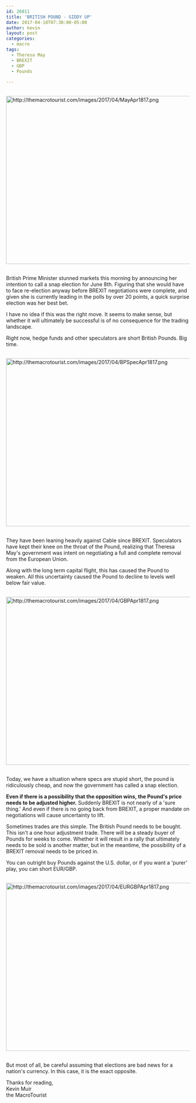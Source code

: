 ```yaml
---
id: 26011
title: 'BRITISH POUND - GIDDY UP'
date: 2017-04-18T07:30:00-05:00
author: kevin
layout: post
categories:
  - macro
tags:
  - Theresa May
  - BREXIT
  - GBP
  - Pounds
   
---
```

<a href="http://themacrotourist.com/images/2017/04/MayApr1817.png"><img src="http://themacrotourist.com/images/2017/04/MayApr1817.png" alt="http://themacrotourist.com/images/2017/04/MayApr1817.png" width="750" height="460" style="margin:30px auto;display:block;"></a>

British Prime Minister stunned markets this morning by announcing her intention to call a snap election for June 8th.  Figuring that she would have to face re-election anyway before BREXIT negotiations were complete, and given she is currently leading in the polls by over 20 points, a quick surprise election was her best bet.

I have no idea if this was the right move.  It seems to make sense, but whether it will ultimately be successful is of no consequence for the trading landscape.  

Right now, hedge funds and other speculators are short British Pounds.  Big time.

<a href="http://themacrotourist.com/images/2017/04/BPSpecApr1817.png"><img src="http://themacrotourist.com/images/2017/04/BPSpecApr1817.png" alt="http://themacrotourist.com/images/2017/04/BPSpecApr1817.png" width="750" height="460" style="margin:30px auto;display:block;"></a>

They have been leaning heavily against Cable since BREXIT.  Speculators have kept their knee on the throat of the Pound, realizing that Theresa May's government was intent on negotiating a full and complete removal from the European Union.

Along with the long term capital flight, this has caused the Pound to weaken.  All this uncertainty caused the Pound to decline to levels well below fair value.

<a href="http://themacrotourist.com/images/2017/04/GBPApr1817.png"><img src="http://themacrotourist.com/images/2017/04/GBPApr1817.png" alt="http://themacrotourist.com/images/2017/04/GBPApr1817.png" width="750" height="460" style="margin:30px auto;display:block;"></a>

Today, we have a situation where specs are stupid short, the pound is ridiculously cheap, and now the government has called a snap election.  

**Even if there is a possibility that the opposition wins, the Pound's price needs to be adjusted higher.**  Suddenly BREXIT is not nearly of a 'sure thing.'  And even if there is no going back from BREXIT, a proper mandate on negotiations will cause uncertainty to lift. 

Sometimes trades are this simple.  The British Pound needs to be bought.  This isn't a one hour adjustment trade.  There will be a steady buyer of Pounds for weeks to come.  Whether it will result in a rally that ultimately needs to be sold is another matter, but in the meantime, the possibility of a BREXIT removal needs to be priced in.  

You can outright buy Pounds against the U.S. dollar, or if you want a 'purer' play, you can short EUR/GBP.

<a href="http://themacrotourist.com/images/2017/04/EURGBPApr1817.png"><img src="http://themacrotourist.com/images/2017/04/EURGBPApr1817.png" alt="http://themacrotourist.com/images/2017/04/EURGBPApr1817.png" width="750" height="460" style="margin:30px auto;display:block;"></a>

But most of all, be careful assuming that elections are bad news for a nation's currency.  In this case, it is the exact opposite.

Thanks for reading,  
Kevin Muir  
the MacroTourist  


